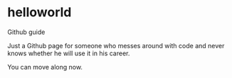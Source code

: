 # helloworld
Github guide

Just a Github page for someone who messes around with code and never knows whether he will use it in his career.


You can move along now.
